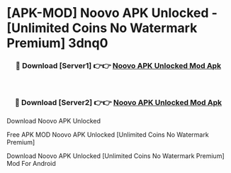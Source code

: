 # [APK-MOD] Noovo APK Unlocked - [Unlimited Coins No Watermark Premium] 3dnq0



<div align="center">
<h3>🔴 Download [Server1] 👉👉 <a href="https://momento.my/?title=Noovo_APK_Unlocked">Noovo APK Unlocked Mod Apk</a></h3><br>

<h3>🔴 Download [Server2] 👉👉 <a href="https://momento.my/?title=Noovo_APK_Unlocked">Noovo APK Unlocked Mod Apk</a></h3>
</div>



Download Noovo APK Unlocked 

Free APK MOD Noovo APK Unlocked [Unlimited Coins No Watermark Premium]

Download Noovo APK Unlocked [Unlimited Coins No Watermark Premium] Mod For Android
